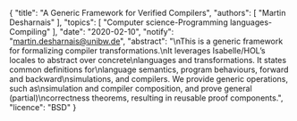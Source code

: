 {
    "title": "A Generic Framework for Verified Compilers",
    "authors": [
        "Martin Desharnais"
    ],
    "topics": [
        "Computer science-Programming languages-Compiling"
    ],
    "date": "2020-02-10",
    "notify": "martin.desharnais@unibw.de",
    "abstract": "\nThis is a generic framework for formalizing compiler transformations.\nIt leverages Isabelle/HOL’s locales to abstract over concrete\nlanguages and transformations. It states common definitions for\nlanguage semantics, program behaviours, forward and backward\nsimulations, and compilers. We provide generic operations, such as\nsimulation and compiler composition, and prove general (partial)\ncorrectness theorems, resulting in reusable proof components.",
    "licence": "BSD"
}